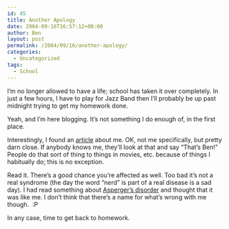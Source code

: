 ```yaml
---
id: 45
title: Another Apology
date: 2004-09-16T16:57:12+00:00
author: Ben
layout: post
permalink: /2004/09/16/another-apology/
categories:
  - Uncategorized
tags:
  - School
---
```

I&#8217;m no longer allowed to have a life; school has taken it over completely. In just a few hours, I have to play for Jazz Band then I&#8217;ll probably be up past midnight trying to get my homework done.

Yeah, and I&#8217;m here blogging. It&#8217;s not something I do enough of, in the first place.

Interestingly, I found an [article](http://www.randsinrepose.com/archives/2003/07/10/nadd.html) about me. OK, not me specifically, but pretty darn close. If anybody knows me, they&#8217;ll look at that and say &#8220;That&#8217;s Ben!&#8221; People do that sort of thing to things in movies, etc. because of things I habitually do; this is no exception.

Read it. There&#8217;s a good chance you&#8217;re affected as well. Too bad it&#8217;s not a real syndrome (the day the word &#8220;nerd&#8221; is part of a real disease is a sad day). I had read something about [Asperger&#8217;s disorder](http://www.aspergers.com/) and thought that it was like me. I don&#8217;t think that there&#8217;s a name for what&#8217;s wrong with me though.  :P

In any case, time to get back to homework.